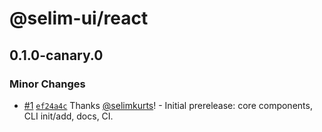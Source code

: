 # @selim-ui/react

## 0.1.0-canary.0

### Minor Changes

- [#1](https://github.com/selimkurts/selimUI/pull/1) [`ef24a4c`](https://github.com/selimkurts/selimUI/commit/ef24a4c2dd619d9d5a7cf3b497ade74a65831e15) Thanks [@selimkurts](https://github.com/selimkurts)! - Initial prerelease: core components, CLI init/add, docs, CI.
